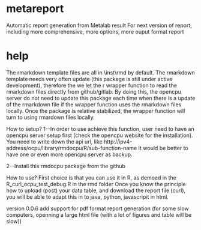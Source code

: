 # metareport
 Automatic report generation from Metalab result
 For next version of report, including more comprehensive, more options, more ouput format report

# help
The rmarkdown template files are all in \inst\rmd by default. 
The rmarkdown template needs very often update (this package is still under active development), therefore the we let the r wrapper function to read the rmarkdown files directly from github/gitlab.
By doing this, the opencpu server do not need to update this package each time when there is a update of the rmarkdown file if the wrapper function uses the rmarkdown files locally. 
Once the package is relative stabilized, the wrapper function will turn to using rmardown files locally. 

How to setup?
1--In order to use achieve this function, user need to have an opencpu server setup first (check the opencpu website for the installation). You need to write down the api url, like http://ipv4-address/ocpu/library/rmdocpu/R/sub-function-name
It would be better to have one or even more opencpu server as backup. 

2--Install this rmdocpu package from the github

How to use?
First choice is that you can use it in R, as demoed in the R_curl_ocpu_test_debug.R in the rmd folder
Once you know the principle how to upload (post) your data table, and download the report file (curl), you will be able to adapt this in to java, python, javascripit in html. 


version 0.0.6 add support for pdf format report generation (for some slow computers, openning a large html file (with a lot of figures and table will be slow))


